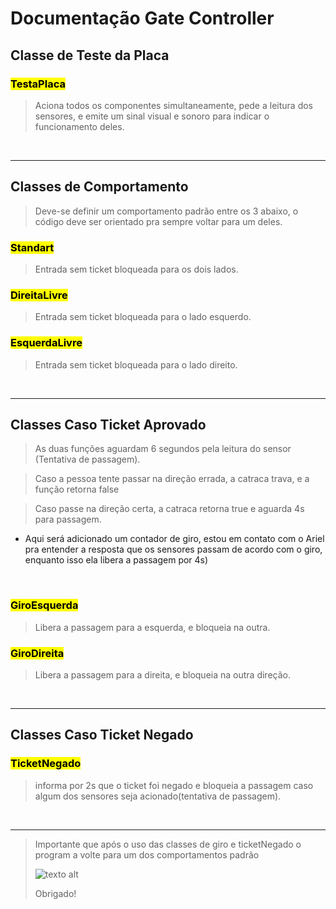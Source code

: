 # Documentação Gate Controller 



## Classe de Teste da Placa
 

### <mark>**TestaPlaca**</mark>



> Aciona todos os componentes simultaneamente, pede a leitura dos sensores, e emite um sinal visual e sonoro para indicar o funcionamento deles.

&nbsp;
*** 


## Classes de Comportamento



>Deve-se definir um comportamento padrão entre os 3 abaixo, o código deve ser orientado pra sempre voltar para um deles.

<!-- &nbsp; -->

### <mark> **Standart** </mark> 
> Entrada sem ticket bloqueada para os dois lados.
### <mark> **DireitaLivre** </mark> 
> Entrada sem ticket bloqueada para o lado esquerdo.
### <mark> **EsquerdaLivre** </mark> 
> Entrada sem ticket bloqueada para o lado direito.

&nbsp;
***

## Classes Caso Ticket Aprovado
>As duas funções aguardam 6 segundos pela leitura do sensor (Tentativa de passagem).

> Caso a pessoa tente passar na direção errada, a catraca trava, e a função retorna false

> Caso passe na direção certa, a catraca retorna true e aguarda 4s para passagem.
  
- Aqui será adicionado um contador de giro, estou em contato com o Ariel pra entender a resposta que os sensores passam de acordo com o giro, enquanto isso ela libera a passagem por 4s) 

&nbsp;

### <mark> **GiroEsquerda** </mark> 
> Libera a passagem para a esquerda, e bloqueia na outra. 

### <mark> **GiroDireita** </mark> 
> Libera a passagem para a direita, e bloqueia na outra direção.


&nbsp;

***

## Classes Caso Ticket Negado
### <mark> **TicketNegado** </mark> 
> informa por 2s que o ticket foi negado e bloqueia a passagem caso algum dos sensores seja acionado(tentativa de passagem). 

&nbsp;
***


> Importante que após o uso das classes de giro e ticketNegado o program
>a volte para um dos comportamentos padrão 
> 
> ![texto alt](https://media.giphy.com/media/tIeCLkB8geYtW/giphy.gif)
> 
> Obrigado!